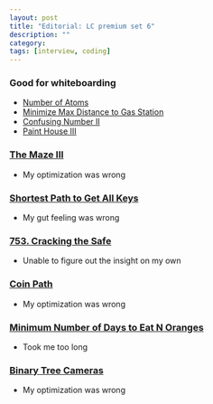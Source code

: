 ```yaml
---
layout: post
title: "Editorial: LC premium set 6" 
description: ""
category: 
tags: [interview, coding]
--- 
```


### Good for whiteboarding
* [Number of Atoms](https://leetcode.com/submissions/detail/439605176/)
* [Minimize Max Distance to Gas Station](https://leetcode.com/submissions/detail/440748287/)
* [Confusing Number II](https://leetcode.com/submissions/detail/440483953/)
* [Paint House III](https://leetcode.com/submissions/detail/442712574/)

### [The Maze III](https://leetcode.com/submissions/detail/440545626/)
* My optimization was wrong

### [Shortest Path to Get All Keys](https://leetcode.com/submissions/detail/440767851/)
* My gut feeling was wrong

### [753. Cracking the Safe](https://leetcode.com/submissions/detail/441340657/)
* Unable to figure out the insight on my own

### [Coin Path](https://leetcode.com/submissions/detail/441288664/)
* My optimization was wrong

### [Minimum Number of Days to Eat N Oranges](https://leetcode.com/submissions/detail/442734201/)
* Took me too long

### [Binary Tree Cameras](https://leetcode.com/submissions/detail/443036171/)
* My optimization was wrong

